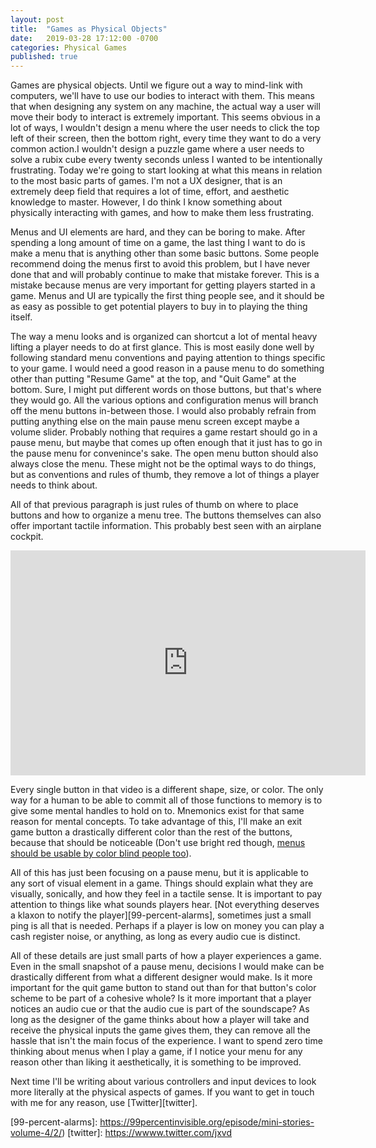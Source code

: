 ```yaml
---
layout: post
title:  "Games as Physical Objects"
date:   2019-03-28 17:12:00 -0700
categories: Physical Games
published: true
---
```

Games are physical objects. Until we figure out a way to mind-link with computers, we'll have to use our bodies to interact with them. 
This means that when designing any system on any machine, the actual way a user will move their body to interact is extremely important. This seems obvious in a lot of ways, I wouldn't design a menu where the user needs to click the top left of their screen, then the bottom right, every time they want to do a very common action.I wouldn't design a puzzle game where a user needs to solve a rubix cube every twenty seconds unless I wanted to be intentionally frustrating. Today we're going to start looking at what this means in relation to the most basic parts of games. I'm not a UX designer, that is an extremely deep field that requires a lot of time, effort, and aesthetic knowledge to master. However, I do think I know something about physically interacting with games, and how to make them less frustrating.

Menus and UI elements are hard, and they can be boring to make. After spending a long amount of time on a game, the last thing I want to
 do is make a menu that is anything other than some basic buttons. Some people recommend doing the menus first to avoid this problem, but I have never done that and will probably continue to make that mistake forever. This is a mistake because menus are very important for getting players started in a game. Menus and UI are typically the first thing people see, and it should be as easy as possible to get potential players to buy in to playing the thing itself.

The way a menu looks and is organized can shortcut a lot of mental heavy lifting a player needs to do at first glance. This is most easily done well by following standard menu conventions and paying attention to things specific to your game. I would need a good reason in a pause menu to do something other than putting "Resume Game" at the top, and "Quit Game" at the bottom. Sure, I might put different words on those buttons, but that's where they would go. All the various options and configuration menus will branch off the menu buttons in-between those. I would also probably refrain from putting anything else on the main pause menu screen except maybe a volume slider. Probably nothing that requires a game restart should go in a pause menu, but maybe that comes up often enough that it just has to go in the pause menu for convenince's sake. The open menu button should also always close the menu. These might not be the optimal ways to do things, but as conventions and rules of thumb, they remove a lot of things a player needs to think about. 

All of that previous paragraph is just rules of thumb on where to place buttons and how to organize a menu tree. The buttons themselves can also offer important tactile information. This probably best seen with an airplane cockpit.

<iframe width="568" height="360" src="https://www.youtube.com/embed/ae20L78imO4" frameborder="0" allow="accelerometer; autoplay; encrypted-media; gyroscope; picture-in-picture" allowfullscreen></iframe>

Every single button in that video is a different shape, size, or color. The only way for a human to be able to commit all of those functions to memory is to give some mental handles to hold on to. Mnemonics exist for that same reason for mental concepts. To take advantage of this, I'll make an exit game button a drastically different color than the rest of the buttons, because that should be noticeable (Don't use bright red though, [menus should be usable by color blind people too][color-blind]). 

All of this has just been focusing on a pause menu, but it is applicable to any sort of visual element in a game. Things should explain what they are visually, sonically, and how they feel in a tactile sense. It is important to pay attention to things like what sounds players hear. [Not everything deserves a klaxon to notify the player][99-percent-alarms], sometimes just a small ping is all that is needed. Perhaps if a player is low on money you can play a cash register noise, or anything, as long as every audio cue is distinct.
 
All of these details are just small parts of how a player experiences a game. Even in the small snapshot of a pause menu, decisions I would make can be drastically different from what a different designer would make. Is it more important for the quit game button to stand out than for that button's color scheme to be part of a cohesive whole? Is it more important that a player notices an audio cue or that the audio cue is part of the soundscape? As long as the designer of the game thinks about how a player will take and receive the physical inputs the game gives them, they can remove all the hassle that isn't the main focus of the experience. I want to spend zero time thinking about menus when I play a game, if I notice your menu for any reason other than liking it aesthetically, it is something to be improved.

Next time I'll be writing about various controllers and input devices to look more literally at the physical aspects of games. If you want to get in touch with me for any reason, use [Twitter][twitter].

[color-blind]: https://www.color-blindness.com/coblis-color-blindness-simulator
[99-percent-alarms]: https://99percentinvisible.org/episode/mini-stories-volume-4/2/)
[twitter]: https://wwww.twitter.com/jxvd